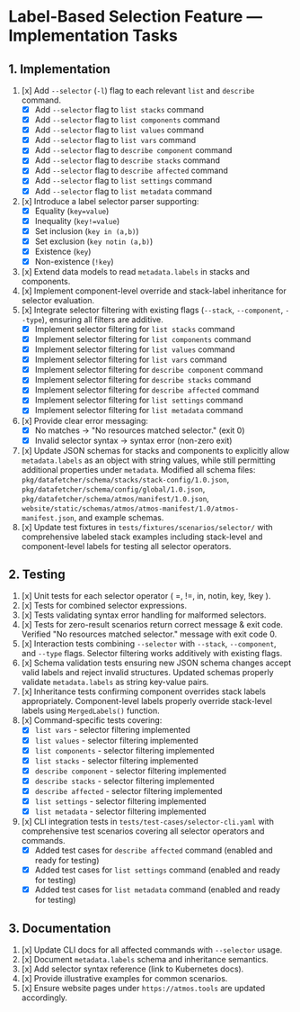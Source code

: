 # Label-Based Selection Feature — Implementation Tasks

## 1. Implementation

1. [x] Add `--selector` (`-l`) flag to each relevant `list` and `describe` command.
   - [x] Add `--selector` flag to `list stacks` command
   - [x] Add `--selector` flag to `list components` command
   - [x] Add `--selector` flag to `list values` command
   - [x] Add `--selector` flag to `list vars` command
   - [x] Add `--selector` flag to `describe component` command
   - [x] Add `--selector` flag to `describe stacks` command
   - [x] Add `--selector` flag to `describe affected` command
   - [x] Add `--selector` flag to `list settings` command
   - [x] Add `--selector` flag to `list metadata` command
2. [x] Introduce a label selector parser supporting:
   - [x] Equality (`key=value`)
   - [x] Inequality (`key!=value`)
   - [x] Set inclusion (`key in (a,b)`)
   - [x] Set exclusion (`key notin (a,b)`)
   - [x] Existence (`key`)
   - [x] Non-existence (`!key`)
3. [x] Extend data models to read `metadata.labels` in stacks and components.
4. [x] Implement component-level override and stack-label inheritance for selector evaluation.
5. [x] Integrate selector filtering with existing flags (`--stack`, `--component`, `--type`), ensuring all filters are additive.
   - [x] Implement selector filtering for `list stacks` command
   - [x] Implement selector filtering for `list components` command
   - [x] Implement selector filtering for `list values` command
   - [x] Implement selector filtering for `list vars` command
   - [x] Implement selector filtering for `describe component` command
   - [x] Implement selector filtering for `describe stacks` command
   - [x] Implement selector filtering for `describe affected` command
   - [x] Implement selector filtering for `list settings` command
   - [x] Implement selector filtering for `list metadata` command
6. [x] Provide clear error messaging:
   - [x] No matches → "No resources matched selector." (exit 0)
   - [x] Invalid selector syntax → syntax error (non-zero exit)
7. [x] Update JSON schemas for stacks and components to explicitly allow `metadata.labels` as an object with string values, while still permitting additional properties under `metadata`. Modified all schema files: `pkg/datafetcher/schema/stacks/stack-config/1.0.json`, `pkg/datafetcher/schema/config/global/1.0.json`, `pkg/datafetcher/schema/atmos/manifest/1.0.json`, `website/static/schemas/atmos/atmos-manifest/1.0/atmos-manifest.json`, and example schemas.
8. [x] Update test fixtures in `tests/fixtures/scenarios/selector/` with comprehensive labeled stack examples including stack-level and component-level labels for testing all selector operators.

## 2. Testing

1. [x] Unit tests for each selector operator ( =, !=, in, notin, key, !key ).
2. [x] Tests for combined selector expressions.
3. [x] Tests validating syntax error handling for malformed selectors.
4. [x] Tests for zero-result scenarios return correct message & exit code. Verified "No resources matched selector." message with exit code 0.
5. [x] Interaction tests combining `--selector` with `--stack`, `--component`, and `--type` flags. Selector filtering works additively with existing flags.
6. [x] Schema validation tests ensuring new JSON schema changes accept valid labels and reject invalid structures. Updated schemas properly validate `metadata.labels` as string key-value pairs.
7. [x] Inheritance tests confirming component overrides stack labels appropriately. Component-level labels properly override stack-level labels using `MergedLabels()` function.
8. [x] Command-specific tests covering:
   - [x] `list vars` - selector filtering implemented
   - [x] `list values` - selector filtering implemented
   - [x] `list components` - selector filtering implemented
   - [x] `list stacks` - selector filtering implemented
   - [x] `describe component` - selector filtering implemented
   - [x] `describe stacks` - selector filtering implemented
   - [x] `describe affected` - selector filtering implemented
   - [x] `list settings` - selector filtering implemented
   - [x] `list metadata` - selector filtering implemented
9. [x] CLI integration tests in `tests/test-cases/selector-cli.yaml` with comprehensive test scenarios covering all selector operators and commands.
   - [x] Added test cases for `describe affected` command (enabled and ready for testing)
   - [x] Added test cases for `list settings` command (enabled and ready for testing)
   - [x] Added test cases for `list metadata` command (enabled and ready for testing)

## 3. Documentation

1. [x] Update CLI docs for all affected commands with `--selector` usage.
2. [x] Document `metadata.labels` schema and inheritance semantics.
3. [x] Add selector syntax reference (link to Kubernetes docs).
4. [x] Provide illustrative examples for common scenarios.
5. [x] Ensure website pages under `https://atmos.tools` are updated accordingly.
